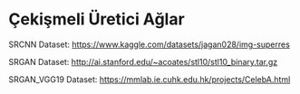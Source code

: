 # Çekişmeli Üretici Ağlar

SRCNN Dataset: https://www.kaggle.com/datasets/jagan028/img-superres

SRGAN Dataset: http://ai.stanford.edu/~acoates/stl10/stl10_binary.tar.gz

SRGAN_VGG19 Dataset: https://mmlab.ie.cuhk.edu.hk/projects/CelebA.html
